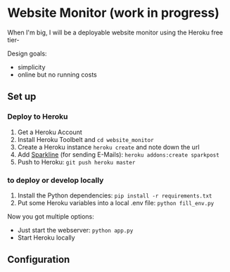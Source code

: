 # Website Monitor (work in progress)

When I'm big, I will be a deployable website monitor using the Heroku free tier-

Design goals:

* simplicity
* online but no running costs

## Set up

### Deploy to Heroku

1. Get a Heroku Account
2. Install Heroku Toolbelt and `cd website_monitor`
3. Create a Heroku instance `heroku create` and note down the url
4. Add [Sparkline](https://elements.heroku.com/addons/sparkpost) (for sending E-Mails): `heroku addons:create sparkpost`
5. Push to Heroku: `git push heroku master`

### to deploy or develop locally

1. Install the Python dependencies: `pip install -r requirements.txt`
2. Put some Heroku variables into a local .env file: `python fill_env.py`

Now you got multiple options:

* Just start the webserver: `python app.py`
* Start Heroku locally

## Configuration
